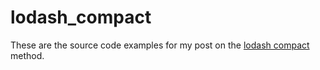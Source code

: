 # lodash\_compact

These are the source code examples for my post on the [lodash compact](https://dustinpfister.github.io/2018/08/09/lodash_compact/) method.

